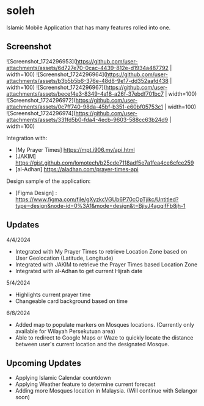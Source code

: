 # soleh
Islamic Mobile Application that has many features rolled into one.

## Screenshot
![Screenshot_1724296953](https://github.com/user-attachments/assets/6d727e70-0cac-4439-812e-d1934a487792 | width=100)
![Screenshot_1724296964](https://github.com/user-attachments/assets/b3b5b5b6-376e-48d8-9e17-dd352aafd438 | width=100)
![Screenshot_1724296967](https://github.com/user-attachments/assets/becef4e3-8349-4a18-a26f-37ebdf701bc7 | width=100)
![Screenshot_1724296972](https://github.com/user-attachments/assets/0c7ff740-98da-45bf-b351-e60bf05753c1 | width=100)
![Screenshot_1724296974](https://github.com/user-attachments/assets/331fd5b0-fda4-4ecb-9603-588cc63b24d9 | width=100)

Integration with:
- [My Prayer Times] https://mpt.i906.my/api.html
- [JAKIM] https://gist.github.com/lomotech/b25cde7118adf5e7a1fea4ce6cfce259
- [al-Adhan] https://aladhan.com/prayer-times-api

Design sample of the application:

- [Figma Design] : https://www.figma.com/file/gXyzkcVGUb6P70cOpTjikc/Untitled?type=design&node-id=0%3A1&mode=design&t=BjiyJ4agqifFb8jh-1

## Updates

4/4/2024
- Integrated with My Prayer Times to retrieve Location Zone based on User Geolocation (Latitude, Longitude)
- Integrated with JAKIM to retrieve the Prayer Times based Location Zone
- Integrated with al-Adhan to get current Hijrah date

5/4/2024
- Highlights current prayer time
- Changeable card background based on time

6/8/2024
- Added map to populate markers on Mosques locations. (Currently only available for Wilayah Persekutuan area)
- Able to redirect to Google Maps or Waze to quickly locate the distance between user's current location and the designated Mosque.

## Upcoming Updates
- Applying Islamic Calendar countdown
- Applying Weather feature to determine current forecast
- Adding more Mosques location in Malaysia. (Will continue with Selangor soon)
